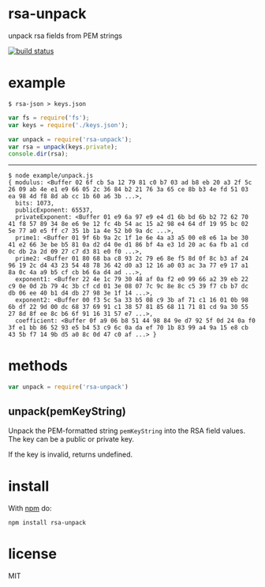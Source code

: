 # rsa-unpack

unpack rsa fields from PEM strings

[![build status](https://secure.travis-ci.org/substack/rsa-unpack.png)](http://travis-ci.org/substack/rsa-unpack)

# example

```
$ rsa-json > keys.json
```

``` js
var fs = require('fs');
var keys = require('./keys.json');

var unpack = require('rsa-unpack');
var rsa = unpack(keys.private);
console.dir(rsa);
```

***

```
$ node example/unpack.js
{ modulus: <Buffer 02 6f cb 5a 12 79 81 c0 b7 03 ad b8 eb 20 a3 2f 5c 26 09 ab 4e e1 e9 66 05 2c 36 84 b2 21 76 3a 65 ce 8b b3 4e fd 51 03 ea 98 4d f8 8d ab cc 1b 60 a6 3b ...>,
  bits: 1073,
  publicExponent: 65537,
  privateExponent: <Buffer 01 e9 6a 97 e9 e4 d1 6b bd 6b b2 72 62 70 41 f8 57 89 34 8e e6 9e 12 fc 4b 54 ac 15 a2 98 e4 64 df 19 95 bc 02 5e 77 a0 e5 ff c7 35 1b 1a 4e 52 b0 9a dc ...>,
  prime1: <Buffer 01 9f 6b 9a 2c 1f 1e 6e 4a a3 a5 00 e8 e6 1a be 30 41 e2 66 3e be b5 81 0a d2 d4 0e d1 86 bf 4a e3 1d 20 ac 6a fb a1 cd 0c db 2a 2d 09 27 c7 d3 81 e0 f0 ...>,
  prime2: <Buffer 01 80 68 ba c8 93 2c 79 e6 8e f5 8d 0f 8c b3 af 24 96 19 2c d4 43 23 54 48 78 36 42 d0 a3 12 16 a0 03 ac 3a 77 e9 17 a1 8a 0c 4a a9 b5 cf cb b6 6a d4 ad ...>,
  exponent1: <Buffer 22 4e 1c 79 30 48 af 0a f2 e0 99 66 a2 39 eb 22 c9 0e 0d 2b 79 4c 3b cf cd 01 3e 08 07 7c 9c 8e 8c c5 39 f7 cb b7 dc db 06 ee 40 b1 d4 db 27 98 3e 1f 14 ...>,
  exponent2: <Buffer 00 f3 5c 5a 33 b5 08 c9 3b af 71 c1 16 01 0b 98 6b df 22 9d 00 dc 68 37 69 91 c1 38 57 81 85 68 11 71 81 cd 9a 30 55 27 8d 8f ee 8c b6 6f 91 16 31 57 e7 ...>,
  coefficient: <Buffer 0f a9 06 b8 51 44 98 84 9e d7 92 5f 0d 24 0a f0 3f e1 bb 86 52 93 e5 b4 53 c9 6c 0a da ef 70 1b 83 99 a4 9a 15 e8 cb 43 5b f7 14 9b d5 a0 8c 0d 47 c0 af ...> }
```

# methods

``` js
var unpack = require('rsa-unpack')
```

## unpack(pemKeyString)

Unpack the PEM-formatted string `pemKeyString` into the RSA field values.
The key can be a public or private key.

If the key is invalid, returns undefined.

# install

With [npm](https://npmjs.org) do:

```
npm install rsa-unpack
```

# license

MIT
